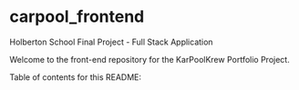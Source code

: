 # carpool_frontend
Holberton School Final Project - Full Stack Application

Welcome to the front-end repository for the KarPoolKrew Portfolio Project.

Table of contents for this README:
